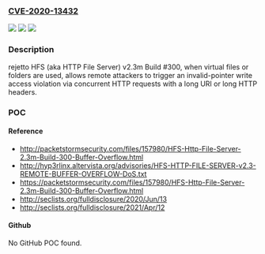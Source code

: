 ### [CVE-2020-13432](https://cve.mitre.org/cgi-bin/cvename.cgi?name=CVE-2020-13432)
![](https://img.shields.io/static/v1?label=Product&message=n%2Fa&color=blue)
![](https://img.shields.io/static/v1?label=Version&message=n%2Fa&color=blue)
![](https://img.shields.io/static/v1?label=Vulnerability&message=n%2Fa&color=brighgreen)

### Description

rejetto HFS (aka HTTP File Server) v2.3m Build #300, when virtual files or folders are used, allows remote attackers to trigger an invalid-pointer write access violation via concurrent HTTP requests with a long URI or long HTTP headers.

### POC

#### Reference
- http://packetstormsecurity.com/files/157980/HFS-Http-File-Server-2.3m-Build-300-Buffer-Overflow.html
- http://hyp3rlinx.altervista.org/advisories/HFS-HTTP-FILE-SERVER-v2.3-REMOTE-BUFFER-OVERFLOW-DoS.txt
- https://packetstormsecurity.com/files/157980/HFS-Http-File-Server-2.3m-Build-300-Buffer-Overflow.html
- http://seclists.org/fulldisclosure/2020/Jun/13
- http://seclists.org/fulldisclosure/2021/Apr/12

#### Github
No GitHub POC found.

